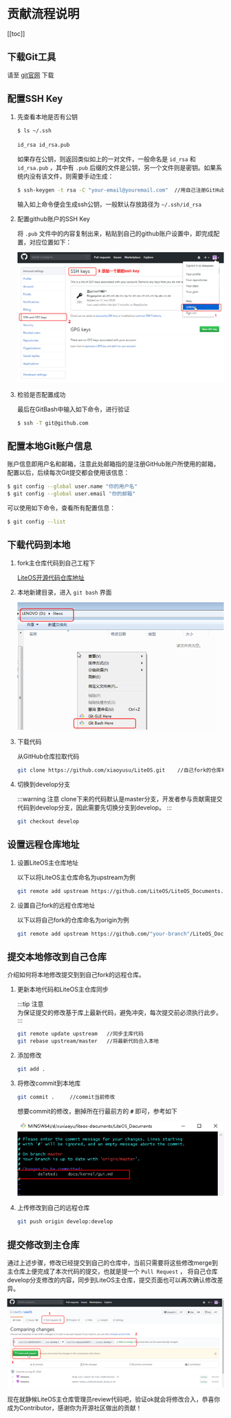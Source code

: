 # 贡献流程说明

[[toc]]  

## 下载Git工具  

请至 [git官网](https://git-scm.com/download) 下载   

## 配置SSH Key  

1. 先查看本地是否有公钥

    ```bash  
    $ ls ~/.ssh

    id_rsa id_rsa.pub
    ```  

    如果存在公钥，则返回类似如上的一对文件，一般命名是 `id_rsa` 和 `id_rsa.pub` ，其中有 `.pub` 后缀的文件是公钥，另一个文件则是密钥。如果系统内没有该文件，则需要手动生成：  

    ```bash  
    $ ssh-keygen -t rsa -C "your-email@youremail.com"  //用自己注册GitHub账户的邮箱
    ```  

    输入如上命令便会生成ssh公钥，一般默认存放路径为 `~/.ssh/id_rsa` 

2. 配置github账户的SSH Key    
    
    将 `.pub` 文件中的内容复制出来，粘贴到自己的github账户设置中，即完成配置，对应位置如下：  

    ![](./pic/contribute-sshkey.png)  

3. 检验是否配置成功  

    最后在GitBash中输入如下命令，进行验证  

    ```bash   
    $ ssh -T git@github.com
    ```
 
## 配置本地Git账户信息  

 账户信息即用户名和邮箱，注意此处邮箱指的是注册GitHub账户所使用的邮箱，配置以后，后续每次Git提交都会使用该信息：  

 ```bash 
 $ git config --global user.name "你的用户名"   
 $ git config --global user.email "你的邮箱"
 ```  

 可以使用如下命令，查看所有配置信息：

 ```bash   
 $ git config --list
 ```  

## 下载代码到本地

1. fork主仓库代码到自己工程下  
    
    [LiteOS开源代码仓库地址](https://github.com/LiteOS/LiteOS)  

2. 本地新建目录，进入 `git bash` 界面  

    ![](./pic/contribute-bash.png)  

3. 下载代码  

    从GitHub仓库拉取代码

    ```bash   
    git clone https://github.com/xiaoyusu/LiteOS.git    //自己fork的仓库地址   
    ```  

4. 切换到develop分支  

    :::warning 注意
    clone下来的代码默认是master分支，开发者参与贡献需提交代码到develop分支，因此需要先切换分支到develop。
    :::  

    ```bash  
    git checkout develop
    ```  

## 设置远程仓库地址

1. 设置LiteOS主仓库地址  

    以下以将LiteOS主仓库命名为upstream为例  

    ```bash   
    git remote add upstream https://github.com/LiteOS/LiteOS_Documents.git  
    ```  

2. 设置自己fork的远程仓库地址

    以下以将自己fork的仓库命名为origin为例

    ```bash  
    git remote add upstream https://github.com/"your-branch"/LiteOS_Documents.git  //your-branch为自己的工程名
    ```  

## 提交本地修改到自己仓库  

介绍如何将本地修改提交到到自己fork的远程仓库。

1. 更新本地代码和LiteOS主仓库同步  

    :::tip 注意  
    为保证提交的修改基于库上最新代码，避免冲突，每次提交前必须执行此步。  
    :::  

    ```bash  
    git remote update upstream   //同步主库代码
    git rebase upstream/master   //将最新代码合入本地
    ```  

2. 添加修改  

    ```bash  
    git add .  
    ```  
3. 将修改commit到本地库  

    ```bash  
    git commit .     //commit当前修改
    ```  

    想要commit的修改，删掉所在行最前方的 **`#`** 即可，参考如下  

    ![](./pic/contribute-commit.png)  

4. 上传修改到自己的远程仓库  

    ```bash  
    git push origin develop:develop  
    ```  

## 提交修改到主仓库  

通过上述步骤，修改已经提交到自己的仓库中，当前只需要将这些修改merge到主仓库上便完成了本次代码的提交，也就是提一个 `Pull Request` ， 将自己仓库develop分支修改的内容，同步到LiteOS主仓库，提交页面也可以再次确认修改差异。  

![](./pic/contribute-merge.png)  

现在就静候LiteOS主仓库管理员review代码吧，验证ok就会将修改合入，恭喜你成为Contributor，感谢你为开源社区做出的贡献！  
